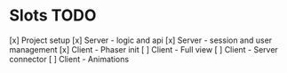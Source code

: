 # Slots TODO

[x] Project setup
[x] Server - logic and api
[x] Server - session and user management
[x] Client - Phaser init
[ ] Client - Full view
[ ] Client - Server connector
[ ] Client - Animations

